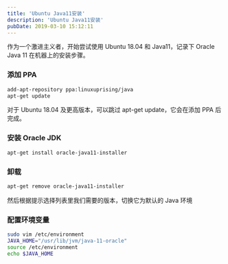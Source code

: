 ```yaml
---
title: 'Ubuntu Java11安装'
description: 'Ubuntu Java11安装'
pubDate: 2019-03-10 15:12:11
---
```


作为一个激进主义者，开始尝试使用 Ubuntu 18.04 和 Java11，记录下 Oracle Java 11 在机器上的安装步骤。

### 添加 PPA

```bash
add-apt-repository ppa:linuxuprising/java
apt-get update
```

对于 Ubuntu 18.04 及更高版本，可以跳过 apt-get update，它会在添加 PPA 后完成。

### 安装 Oracle JDK

```bash
apt-get install oracle-java11-installer
```

### 卸载

```bash
apt-get remove oracle-java11-installer
```

然后根据提示选择列表里我们需要的版本，切换它为默认的 Java 环境

### 配置环境变量

```bash
sudo vim /etc/environment
JAVA_HOME="/usr/lib/jvm/java-11-oracle"
source /etc/environment
echo $JAVA_HOME
```
